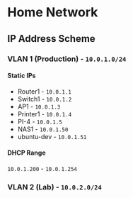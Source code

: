 # Home Network

## IP Address Scheme
### VLAN 1 (Production) - `10.0.1.0/24`
#### Static IPs
- Router1 - `10.0.1.1`
- Switch1 - `10.0.1.2`
- AP1 - `10.0.1.3`
- Printer1 - `10.0.1.4`
- PI-4 - `10.0.1.5`
- NAS1 - `10.0.1.50`
- ubuntu-dev - `10.0.1.51`
	
#### DHCP Range
`10.0.1.200` - `10.0.1.254`

### VLAN 2 (Lab) - `10.0.2.0/24`